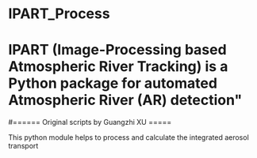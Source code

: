 # IPART_Process
# IPART (Image-Processing based Atmospheric River Tracking) is a Python package for automated Atmospheric River (AR) detection"
#====== Original scripts by Guangzhi XU =====

This python module helps to process and calculate the integrated aerosol transport

